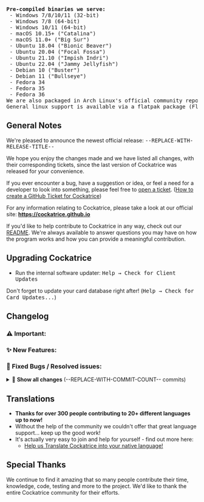 <!-- this template comes from .ci/release_template.md -->

<!-- Don't forget to delete the previous betas after publishing this!
git push -d origin --REPLACE-WITH-BETA-LIST--
 -->

<!-- This list of binaries should be updated every time the ci is changed to
include different targets -->
<pre>
<b>Pre-compiled binaries we serve:</b>
 - <kbd>Windows 7/8/10/11 (32-bit)</kbd>
 - <kbd>Windows 7/8 (64-bit)</kbd>
 - <kbd>Windows 10/11 (64-bit)</kbd>
 - <kbd>macOS 10.15+</kbd> ("Catalina")
 - <kbd>macOS 11.0+</kbd> ("Big Sur")
 - <kbd>Ubuntu 18.04</kbd> ("Bionic Beaver")
 - <kbd>Ubuntu 20.04</kbd> ("Focal Fossa")
 - <kbd>Ubuntu 21.10</kbd> ("Impish Indri")
 - <kbd>Ubuntu 22.04</kbd> ("Jammy Jellyfish")
 - <kbd>Debian 10</kbd> ("Buster")
 - <kbd>Debian 11</kbd> ("Bullseye")
 - <kbd>Fedora 34</kbd>
 - <kbd>Fedora 35</kbd>
 - <kbd>Fedora 36</kbd>
<kbd>We are also packaged in Arch Linux's official community repository, courtesy of @FFY00</kbd></i>
<kbd>General linux support is available via a flatpak package (Flathub)</kbd></i>
</pre>


## General Notes

We're pleased to announce the newest official release: <kbd>--REPLACE-WITH-RELEASE-TITLE--</kbd>

We hope you enjoy the changes made and we have listed all changes, with their corresponding tickets, since the last version of Cockatrice was released for your convenience.

If you ever encounter a bug, have a suggestion or idea, or feel a need for a developer to look into something, please feel free to [open a ticket](https://github.com/Cockatrice/Cockatrice/issues). ([How to create a GitHub Ticket for Cockatrice](https://github.com/Cockatrice/Cockatrice/wiki/How-to-Create-a-GitHub-Ticket-Regarding-Cockatrice))

For any information relating to Cockatrice, please take a look at our official site: **https://cockatrice.github.io**

If you'd like to help contribute to Cockatrice in any way, check out our [README](https://github.com/Cockatrice/Cockatrice#get-involved-). We're always available to answer questions you may have on how the program works and how you can provide a meaningful contribution.


## Upgrading Cockatrice
<!-- this optional section puts a warning banner for problems with updating
> ⚠️ **With this release, we no longer provide a ready-to-install binary for:**
> --DEPRECATED-OS-HERE--
 -->

- Run the internal software updater: <kbd>Help → Check for Client Updates</kbd>

Don't forget to update your card database right after! (<kbd>Help → Check for Card Updates...</kbd>)


## Changelog
<!--
This list is generated and should be moved to their respective header and
possibly edited a little.
Append PR numbers of fixups to their main PR to keep the list coherent.
Put the quantity of remaining PR's below the highlights section.
Remove empty headers when done.

--REPLACE-WITH-GENERATED-LIST--
 -->

<!-- Highlights of the release -->
### ⚠️ Important:
### ✨ New Features:
### 🐛 Fixed Bugs / Resolved issues:

<!-- Complete list of changes (foldable) -->
<details>
<summary>
📘 <b>Show all changes</b> (--REPLACE-WITH-COMMIT-COUNT-- commits)
</summary>

### User Interface
### Under the Hood
### Oracle
### Servatrice
### Webatrice

</details>


## Translations
- **Thanks for over 300 people contributing to 20+ different languages up to now!**
- Without the help of the community we couldn't offer that great language support... keep up the good work!
- It's actually very easy to join and help for yourself - find out more here:
    - [Help us Translate Cockatrice into your native language!](https://github.com/Cockatrice/Cockatrice/wiki/Translation-FAQ)


## Special Thanks
<!-- Personalise this a bit! -->
We continue to find it amazing that so many people contribute their time, knowledge, code, testing and more to the project. We'd like to thank the entire Cockatrice community for their efforts.
<!-- We'd like to especially recognize @ZeldaZach, --ADD-CONTRIBUTORS-HERE-- for their help in preparing so many amazing new features for the user base. -->
